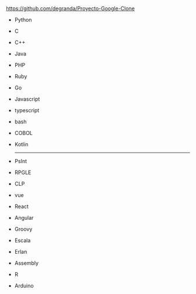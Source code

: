 
https://github.com/degranda/Proyecto-Google-Clone

- Python
- C
- C++
- Java
- PHP
- Ruby
- Go
- Javascript
- typescript
- bash
- COBOL
- Kotlin
  
  ---
  

- PsInt
- RPGLE
- CLP
- vue
- React
- Angular
- Groovy
- Escala
- Erlan
- Assembly
- R
- Arduino


